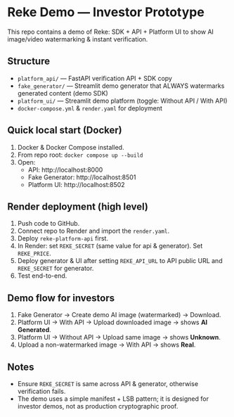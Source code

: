 # Reke Demo — Investor Prototype

This repo contains a demo of Reke: SDK + API + Platform UI to show AI image/video watermarking & instant verification.

## Structure
- `platform_api/` — FastAPI verification API + SDK copy
- `fake_generator/` — Streamlit demo generator that ALWAYS watermarks generated content (demo SDK)
- `platform_ui/` — Streamlit demo platform (toggle: Without API / With API)
- `docker-compose.yml` & `render.yaml` for deployment

## Quick local start (Docker)
1. Docker & Docker Compose installed.
2. From repo root: `docker compose up --build`
3. Open:
   - API: http://localhost:8000
   - Fake Generator: http://localhost:8501
   - Platform UI: http://localhost:8502

## Render deployment (high level)
1. Push code to GitHub.
2. Connect repo to Render and import the `render.yaml`.
3. Deploy `reke-platform-api` first.
4. In Render: set `REKE_SECRET` (same value for api & generator). Set `REKE_PRICE`.
5. Deploy generator & UI after setting `REKE_API_URL` to API public URL and `REKE_SECRET` for generator.
6. Test end-to-end.

## Demo flow for investors
1. Fake Generator → Create demo AI image (watermarked) → Download.
2. Platform UI → With API → Upload downloaded image → shows **AI Generated**.
3. Platform UI → Without API → Upload same image → shows **Unknown**.
4. Upload a non-watermarked image → With API → shows **Real**.

## Notes
- Ensure `REKE_SECRET` is same across API & generator, otherwise verification fails.
- The demo uses a simple manifest + LSB pattern; it is designed for investor demos, not as production cryptographic proof.

